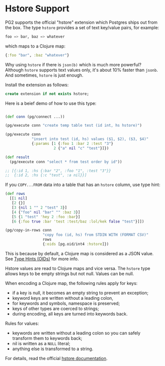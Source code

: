 # Hstore Support

[hstore]: https://www.postgresql.org/docs/current/hstore.html

PG2 supports the official "hstore" extension which Postgres ships out from the
box. The type `hstore` provides a set of text key/value pairs, for example:

~~~sql
foo => bar, baz => whatever
~~~

which maps to a Clojure map:

~~~clojure
{:foo "bar", :baz "whatever"}
~~~

Why using `hstore` if there is `json(b)` which is much more powerful? Although
`hstore` supports text values only, it's about 10% faster than `jsonb`. And
sometimes, `hstore` is just enough.

Install the extension as follows:

~~~sql
create extension if not exists hstore;
~~~

Here is a beief demo of how to use this type:

~~~clojure

(def conn (pg/connect ...))

(pg/execute conn "create temp table test (id int, hs hstore)")

(pg/execute conn
            "insert into test (id, hs) values ($1, $2), ($3, $4)"
            {:params [1 {:foo 1 :bar 2 :test "3"}
                      2 {"a" nil "c" "test"}]})

(def result
  (pg/execute conn "select * from test order by id"))

;; [{:id 1, :hs {:bar "2", :foo "1", :test "3"}}
;;  {:id 2, :hs {:c "test", :a nil}}]
~~~

If you `COPY...FROM` data into a table that has an `hstore` column, use type
hint:

~~~clojure
(def rows
  [[1 nil]
   [2 {}]
   [3 {nil 1 "" 2 "test" 3}]
   [4 {"foo" nil "bar" "" :baz 3}]
   [5 {1 "test" 'hey 2 :foo :bar}]
   [6 {:foo true :bar 'test :test/baz :lol/kek false "test"}]])

(pg/copy-in-rows conn
                 "copy foo (id, hs) from STDIN WITH (FORMAT CSV)"
                 rows
                 {:oids [pg.oid/int4 :hstore]})
~~~

This is because by default, a Clojure map is considered as a JSON value. See
[Type Hints (OIDs)](/docs/oids-hints.md) for more info.

Hstore values are read to Clojure maps and vice versa. The `hstore` type allows
keys to be empty strings but not null. Values can be null.

When encoding a Clojure map, the following rules apply for keys:

- if a key is null, it becomes an empty string to prevent an exception;
- keyword keys are written without a leading colon,
- for keywords and symbols, namespace is preserved;
- keys of other types are coerced to strings;
- during encoding, all keys are turned into keywords back.

Rules for values:

- keywords are written without a leading colon so you can safely transform them
  to keywords back;
- nil is written as a `NULL` literal;
- anything else is transformed to a string.

For details, read the official [hstore documentation][hstore].
